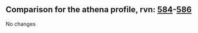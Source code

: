 ## Comparison for the athena profile, rvn: [584](https://github.com/PRO100KatYT/FortniteProfileRevisions/tree/main/profiles/athena/584%20athena.json)-[586](https://github.com/PRO100KatYT/FortniteProfileRevisions/tree/main/profiles/athena/586%20athena.json)

No changes
